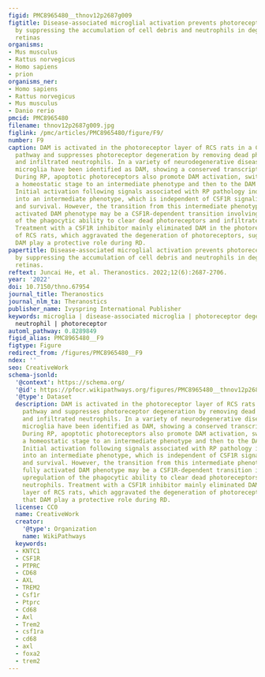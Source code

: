 ```yaml
---
figid: PMC8965480__thnov12p2687g009
figtitle: Disease-associated microglial activation prevents photoreceptor degeneration
  by suppressing the accumulation of cell debris and neutrophils in degenerating rat
  retinas
organisms:
- Mus musculus
- Rattus norvegicus
- Homo sapiens
- prion
organisms_ner:
- Homo sapiens
- Rattus norvegicus
- Mus musculus
- Danio rerio
pmcid: PMC8965480
filename: thnov12p2687g009.jpg
figlink: /pmc/articles/PMC8965480/figure/F9/
number: F9
caption: DAM is activated in the photoreceptor layer of RCS rats in a CSF1R-dependent
  pathway and suppresses photoreceptor degeneration by removing dead photoreceptors
  and infiltrated neutrophils. In a variety of neurodegenerative diseases, activated
  microglia have been identified as DAM, showing a conserved transcriptional signature.
  During RP, apoptotic photoreceptors also promote DAM activation, switching from
  a homeostatic stage to an intermediate phenotype and then to the DAM phenotype.
  Initial activation following signals associated with RP pathology induced microglia
  into an intermediate phenotype, which is independent of CSF1R signaling for activation,
  and survival. However, the transition from this intermediate phenotype to the fully
  activated DAM phenotype may be a CSF1R-dependent transition involving the upregulation
  of the phagocytic ability to clear dead photoreceptors and infiltrated neutrophils.
  Treatment with a CSF1R inhibitor mainly eliminated DAM in the photoreceptor layer
  of RCS rats, which aggravated the degeneration of photoreceptors, suggesting that
  DAM play a protective role during RD.
papertitle: Disease-associated microglial activation prevents photoreceptor degeneration
  by suppressing the accumulation of cell debris and neutrophils in degenerating rat
  retinas.
reftext: Juncai He, et al. Theranostics. 2022;12(6):2687-2706.
year: '2022'
doi: 10.7150/thno.67954
journal_title: Theranostics
journal_nlm_ta: Theranostics
publisher_name: Ivyspring International Publisher
keywords: microglia | disease-associated microglia | photoreceptor degeneration |
  neutrophil | photoreceptor
automl_pathway: 0.8289849
figid_alias: PMC8965480__F9
figtype: Figure
redirect_from: /figures/PMC8965480__F9
ndex: ''
seo: CreativeWork
schema-jsonld:
  '@context': https://schema.org/
  '@id': https://pfocr.wikipathways.org/figures/PMC8965480__thnov12p2687g009.html
  '@type': Dataset
  description: DAM is activated in the photoreceptor layer of RCS rats in a CSF1R-dependent
    pathway and suppresses photoreceptor degeneration by removing dead photoreceptors
    and infiltrated neutrophils. In a variety of neurodegenerative diseases, activated
    microglia have been identified as DAM, showing a conserved transcriptional signature.
    During RP, apoptotic photoreceptors also promote DAM activation, switching from
    a homeostatic stage to an intermediate phenotype and then to the DAM phenotype.
    Initial activation following signals associated with RP pathology induced microglia
    into an intermediate phenotype, which is independent of CSF1R signaling for activation,
    and survival. However, the transition from this intermediate phenotype to the
    fully activated DAM phenotype may be a CSF1R-dependent transition involving the
    upregulation of the phagocytic ability to clear dead photoreceptors and infiltrated
    neutrophils. Treatment with a CSF1R inhibitor mainly eliminated DAM in the photoreceptor
    layer of RCS rats, which aggravated the degeneration of photoreceptors, suggesting
    that DAM play a protective role during RD.
  license: CC0
  name: CreativeWork
  creator:
    '@type': Organization
    name: WikiPathways
  keywords:
  - KNTC1
  - CSF1R
  - PTPRC
  - CD68
  - AXL
  - TREM2
  - Csf1r
  - Ptprc
  - Cd68
  - Axl
  - Trem2
  - csf1ra
  - cd68
  - axl
  - foxa2
  - trem2
---
```

